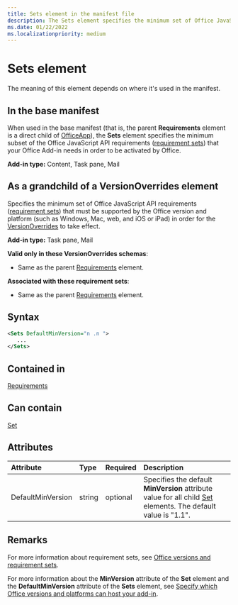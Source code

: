 ```yaml
---
title: Sets element in the manifest file
description: The Sets element specifies the minimum set of Office JavaScript API your Office Add-in requires in order to be activated by Office or to override base manifest settings.
ms.date: 01/22/2022
ms.localizationpriority: medium
---
```


# Sets element

The meaning of this element depends on where it's used in the manifest.

## In the base manifest

When used in the base manifest (that is, the parent **Requirements** element is a direct child of [OfficeApp](officeapp.md)), the **Sets** element specifies the minimum subset of the Office JavaScript API requirements ([requirement sets](/office/dev/add-ins/develop/office-versions-and-requirement-sets#specify-office-applications-and-requirement-sets)) that your Office Add-in needs in order to be activated by Office.

**Add-in type:** Content, Task pane, Mail

## As a grandchild of a VersionOverrides element

Specifies the minimum set of Office JavaScript API requirements ([requirement sets](/office/dev/add-ins/develop/office-versions-and-requirement-sets#specify-office-applications-and-requirement-sets)) that must be supported by the Office version and platform (such as Windows, Mac, web, and iOS or iPad) in order for the [VersionOverrides](versionoverrides.md) to take effect.

**Add-in type:** Task pane, Mail

**Valid only in these VersionOverrides schemas**:

- Same as the parent [Requirements](requirements.md) element.

**Associated with these requirement sets**:

- Same as the parent [Requirements](requirements.md) element.

## Syntax

```XML
<Sets DefaultMinVersion="n .n ">
   ...
</Sets>
```

## Contained in

[Requirements](requirements.md)

## Can contain

[Set](set.md)

## Attributes

|Attribute|Type|Required|Description|
|:-----|:-----|:-----|:-----|
|DefaultMinVersion|string|optional|Specifies the default **MinVersion** attribute value for all child [Set](set.md) elements. The default value is "1.1".|

## Remarks

For more information about requirement sets, see [Office versions and requirement sets](/office/dev/add-ins/develop/office-versions-and-requirement-sets).

For more information about the **MinVersion** attribute of the **Set** element and the **DefaultMinVersion** attribute of the **Sets** element, see [Specify which Office versions and platforms can host your add-in](/office/dev/add-ins/develop/specify-office-hosts-and-api-requirements#specify-which-office-versions-and-platforms-can-host-your-add-in).

